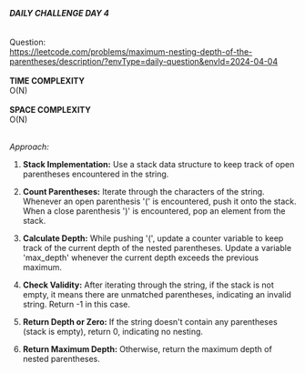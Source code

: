 ***DAILY CHALLENGE DAY 4***
<br><br><br>
Question:<br>
https://leetcode.com/problems/maximum-nesting-depth-of-the-parentheses/description/?envType=daily-question&envId=2024-04-04
<br><br>
**TIME COMPLEXITY**<br>
O(N)<br><br>
**SPACE COMPLEXITY**<br>
O(N)<br><br>

*Approach:*

1. **Stack Implementation:**
   Use a stack data structure to keep track of open parentheses encountered in the string.

2. **Count Parentheses:**
   Iterate through the characters of the string. Whenever an open parenthesis '(' is encountered, push it onto the stack. When a close parenthesis ')' is encountered, pop an element from the stack.

3. **Calculate Depth:**
   While pushing '(', update a counter variable to keep track of the current depth of the nested parentheses. Update a variable 'max_depth' whenever the current depth exceeds the previous maximum.

4. **Check Validity:**
   After iterating through the string, if the stack is not empty, it means there are unmatched parentheses, indicating an invalid string. Return -1 in this case.

5. **Return Depth or Zero:**
   If the string doesn't contain any parentheses (stack is empty), return 0, indicating no nesting. 

6. **Return Maximum Depth:**
   Otherwise, return the maximum depth of nested parentheses.
